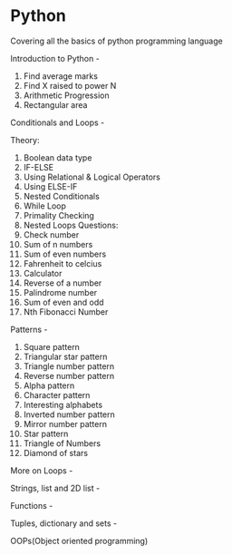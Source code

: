 # Python
Covering all the basics of python programming language

Introduction to Python -
1. Find average marks
2. Find X raised to power N
3. Arithmetic Progression
4. Rectangular area

Conditionals and Loops -

Theory:
1. Boolean data type
2. IF-ELSE
3. Using Relational & Logical Operators
4. Using ELSE-IF
5. Nested Conditionals
6. While Loop
7. Primality Checking
8. Nested Loops
Questions:
1. Check number
2. Sum of n numbers
3. Sum of even numbers
4. Fahrenheit to celcius
5. Calculator
6. Reverse of a number
7. Palindrome number
8. Sum of even and odd
9. Nth Fibonacci Number

Patterns -
1. Square pattern
2. Triangular star pattern
3. Triangle number pattern
4. Reverse number pattern
5. Alpha pattern
6. Character pattern
7. Interesting alphabets
8. Inverted number pattern
9. Mirror number pattern
10. Star pattern
11. Triangle of Numbers
12. Diamond of stars

More on Loops -

Strings, list and 2D list -

Functions -

Tuples, dictionary and sets -

OOPs(Object oriented programming) 
